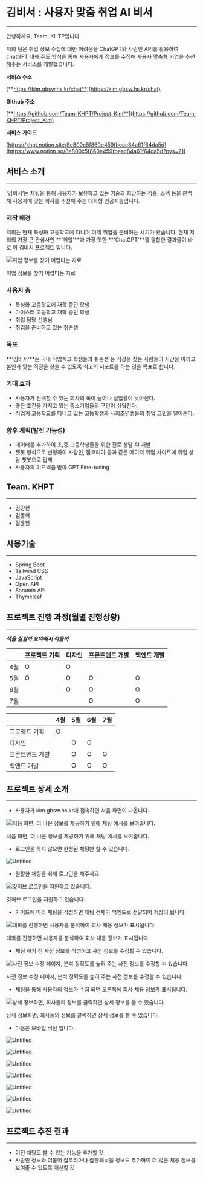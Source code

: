 # 김비서 : 사용자 맞춤 취업 AI 비서

---

안녕하세요, Team. KHTP입니다.

저희 팀은 취업 정보 수집에 대한 어려움을 ChatGPT와 사람인 API를 활용하여 chatGPT 대화 주도 방식을 통해 사용자에게 정보를 수집해 사용자 맞춤형 기업을 추천해주는 서비스를 개발했습니다.

**서비스 주소**

[**https://kim.gbsw.hs.kr/chat**](https://kim.gbsw.hs.kr/chat)

**Github 주소**

[**https://github.com/Team-KHPT/Project_Kim**](https://github.com/Team-KHPT/Project_Kim)

**서비스 가이드**

[https://khpt.notion.site/8e800c5f860e459fbeac84a61f64da5d](https://www.notion.so/8e800c5f860e459fbeac84a61f64da5d?pvs=21)

## **서비스 소개**

---

‘김비서’는 채팅을 통해 사용자가 보유하고 있는 기술과 희망하는 직종, 스펙 등을 분석해 사용자에 맞는 회사를 추천해 주는 대화형 인공지능입니다.

### **제작 배경**

저희는 현재 특성화 고등학교에 다니며 이제 취업을 준비하는 시기가 왔습니다. 현재 저희의 가장 큰 관심사인 **'취업'**과 가장 핫한 **'ChatGPT'**를 결합한 결과물이 바로 이 김비서 프로젝트 입니다.

![취업 정보를 찾기 어렵다는 자료](resources/Untitled.png)

취업 정보를 찾기 어렵다는 자료

### **사용자 층**

- 특성화 고등학교에 재학 중인 학생
- 마이스터 고등학교 재학 중인 학생
- 취업 담당 선생님
- 취업을 준비하고 있는 취준생

### **목표**

**'김비서'**는 국내 직업계고 학생들과 취준생 등 직장을 찾는 사람들이 시간을 아끼고 본인과 맞는 직장을 찾을 수 있도록 최고의 서포트를 하는 것을 목표로 합니다.

### **기대 효과**

- 사용자가 선택할 수 있는 회사의 폭이 늘어나 실업률이 낮아진다.
- 좋은 조건을 가지고 있는 중소기업들의 구인이 쉬워진다.
- 직업계 고등학교를 다니고 있는 고등학생과 사회초년생들의 취업 고민을 덜어준다.

### **향후 계획(발전 가능성)**

- 데이터를 추가하여 초,중,고등학생들을 위한 진로 상담 AI 개발
- 챗봇 형식으로 변형하여 사람인, 잡코리아 등과 같은 메이저 취업 사이트에 취업 상담 챗봇으로 탑재
- 사용자의 피드백을 받아 GPT Fine-tuning

## **Team. KHPT**

---

- 김강현
- 김동혁
- 김윤현

## 사용기술

---

- Spring Boot
- Tailwind CSS
- JavaScript
- Open API
- Saramin API
- Thymeleaf

## 프로젝트 진행 과정(월별 진행상황)

---

***색을 칠할까 요약해서 적을까***

|  | 프로젝트 기획 | 디자인 | 프론트엔드 개발 | 백엔드 개발 |
| --- | --- | --- | --- | --- |
| 4월 | O | O |  |  |
| 5월 | O | O | O | O |
| 6월 |  | O | O | O |
| 7월 |  |  | O | O |

|  | 4월 | 5월 | 6월 | 7월 |
| --- | --- | --- | --- | --- |
| 프로젝트 기획 | O |  |  |  |
| 디자인 |  | O | O |  |
| 프론트엔드 개발 |  | O | O | O |
| 백엔드 개발 |  | O | O | O |

## 프로젝트 상세 소개

---

- 사용자가 kim.gbsw.hs.kr에 접속하면 처음 화면이 나옵니다.

![처음 화면, 더 나은 정보를 제공하기 위해 채팅 예시를 보여줍니다.](resources/Untitled%201.png)

처음 화면, 더 나은 정보를 제공하기 위해 채팅 예시를 보여줍니다.

- 로그인을 하지 않으면 한정된 채팅만 할 수 있습니다.

![Untitled](resources/Untitled%202.png)

- 원활한 채팅을 취해 로그인을 해주세요.

![깃허브 로그인을 지원하고 있습니다.](resources/Untitled%203.png)

깃허브 로그인을 지원하고 있습니다.

- 가이드에 따라 채팅을 작성하면 채팅 전체가 백엔드로 전달되어 저장이 됩니다.

![대화를 진행하면 사용자를 분석하여 회사 채용 정보가 표시됩니다.](resources/Untitled%204.png)

대화를 진행하면 사용자를 분석하여 회사 채용 정보가 표시됩니다.

- 채팅 하기 전 사전 정보를 작성하고 사전 정보를 수정할 수 있습니다.

![사전 정보 수정 페이지, 분석 정확도를 높혀 주는 사전 정보를 수정할 수 있습니다.](resources/Untitled%205.png)

사전 정보 수정 페이지, 분석 정확도를 높혀 주는 사전 정보를 수정할 수 있습니다.

- 채팅을 통해 사용자의 정보가 수집 되면 오른쪽에 회사 채용 정보가 표시됩니다.

![상세 정보화면, 회사들의 정보를 클릭하면 상세 정보를 볼 수 있습니다.](resources/Untitled%206.png)

상세 정보화면, 회사들의 정보를 클릭하면 상세 정보를 볼 수 있습니다.

- 다음은 모바일 버전 입니다.

![Untitled](resources/Untitled%207.png)

![Untitled](resources/Untitled%208.png)

![Untitled](resources/Untitled%209.png)

![Untitled](resources/Untitled%2010.png)

![Untitled](resources/Untitled%2011.png)

![Untitled](resources/Untitled%2012.png)

![Untitled](resources/Untitled%2013.png)

## 프로젝트 추진 결과

---

- 이전 채팅도 볼 수 있는 기능을 추가할 것
- 사람인 정보와 더불어 잡코리아나 잡플래닛을 정보도 추가하여 더 많은 채용 정보를 보여줄 수 있도록 개선할 것